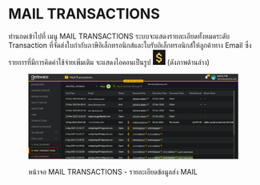 # MAIL TRANSACTIONS

ท่านกดเข้าไปที่ เมนู MAIL TRANSACTIONS ระบบจะแสดงรายละเอียดทั้งหมดระดับ Transaction ที่จัดส่งใบกำกับภาษีอิเล็กทรอนิกส์และใบรับอิเล็กทรอนิกส์ให้ลูกค้าทาง Email ซึ่งรายการที่มีการคิดค่าใช้จ่ายเพิ่มเติม จะแสดงไอคอนเป็นรูป ![](<../../.gitbook/assets/image (490).png>) (ดังภาพด้านล่าง)

<figure><img src="../../.gitbook/assets/image (3) (2).png" alt=""><figcaption><p>หน้าจอ MAIL TRANSACTIONS - รายละเอียดข้อมูลส่ง MAIL</p></figcaption></figure>
